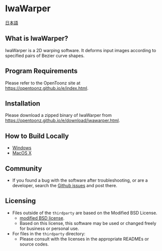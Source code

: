 # IwaWarper

[日本語](./doc/README_ja.md)

## What is IwaWarper?

IwaWarper is a 2D warping software. It deforms input images according to specified pairs of Bezier curve shapes.

## Program Requirements

Please refer to the OpenToonz site at <https://opentoonz.github.io/e/index.html>.

## Installation

Please download a zipped binary of IwaWarper from <https://opentoonz.github.io/e/download/iwawarper.html>.

## How to Build Locally

- [Windows](./doc/how_to_build_win.md)
- [MacOS X](./doc/how_to_build_macosx.md)

## Community

- If you found a bug with the software after troubleshooting, or are a developer, search the [Github issues](https://github.com/opentoonz/iwawarper/issues) and post there.

## Licensing

- Files outside of the `thirdparty` are based on the Modified BSD License.
  - [modified BSD license](./LICENSE.txt).
  - Based on this license, this software may be used or changed freely for business or personal use.
- For files in the `thirdparty` directory:
  - Please consult with the licenses in the appropriate READMEs or source codes.
